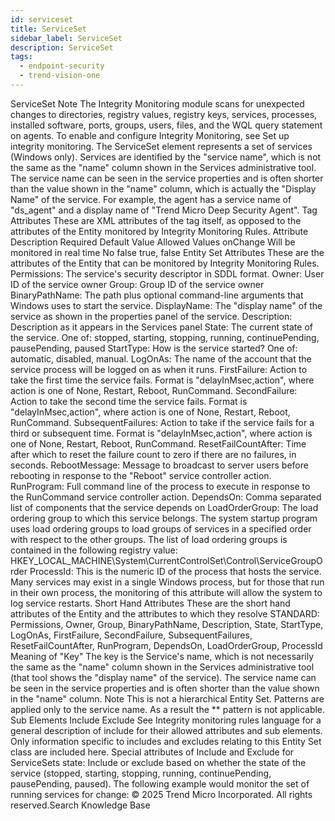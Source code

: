 ```yaml
---
id: serviceset
title: ServiceSet
sidebar_label: ServiceSet
description: ServiceSet
tags:
  - endpoint-security
  - trend-vision-one
---
```


 ServiceSet Note The Integrity Monitoring module scans for unexpected changes to directories, registry values, registry keys, services, processes, installed software, ports, groups, users, files, and the WQL query statement on agents. To enable and configure Integrity Monitoring, see Set up integrity monitoring. The ServiceSet element represents a set of services (Windows only). Services are identified by the "service name", which is not the same as the "name" column shown in the Services administrative tool. The service name can be seen in the service properties and is often shorter than the value shown in the "name" column, which is actually the "Display Name" of the service. For example, the agent has a service name of "ds_agent" and a display name of "Trend Micro Deep Security Agent". Tag Attributes These are XML attributes of the tag itself, as opposed to the attributes of the Entity monitored by Integrity Monitoring Rules. Attribute Description Required Default Value Allowed Values onChange Will be monitored in real time No false true, false Entity Set Attributes These are the attributes of the Entity that can be monitored by Integrity Monitoring Rules. Permissions: The service's security descriptor in SDDL format. Owner: User ID of the service owner Group: Group ID of the service owner BinaryPathName: The path plus optional command-line arguments that Windows uses to start the service. DisplayName: The "display name" of the service as shown in the properties panel of the service. Description: Description as it appears in the Services panel State: The current state of the service. One of: stopped, starting, stopping, running, continuePending, pausePending, paused StartType: How is the service started? One of: automatic, disabled, manual. LogOnAs: The name of the account that the service process will be logged on as when it runs. FirstFailure: Action to take the first time the service fails. Format is "delayInMsec,action", where action is one of None, Restart, Reboot, RunCommand. SecondFailure: Action to take the second time the service fails. Format is "delayInMsec,action", where action is one of None, Restart, Reboot, RunCommand. SubsequentFailures: Action to take if the service fails for a third or subsequent time. Format is "delayInMsec,action", where action is one of None, Restart, Reboot, RunCommand. ResetFailCountAfter: Time after which to reset the failure count to zero if there are no failures, in seconds. RebootMessage: Message to broadcast to server users before rebooting in response to the "Reboot" service controller action. RunProgram: Full command line of the process to execute in response to the RunCommand service controller action. DependsOn: Comma separated list of components that the service depends on LoadOrderGroup: The load ordering group to which this service belongs. The system startup program uses load ordering groups to load groups of services in a specified order with respect to the other groups. The list of load ordering groups is contained in the following registry value: HKEY_LOCAL_MACHINE\System\CurrentControlSet\Control\ServiceGroupOrder ProcessId: This is the numeric ID of the process that hosts the service. Many services may exist in a single Windows process, but for those that run in their own process, the monitoring of this attribute will allow the system to log service restarts. Short Hand Attributes These are the short hand attributes of the Entity and the attributes to which they resolve STANDARD: Permissions, Owner, Group, BinaryPathName, Description, State, StartType, LogOnAs, FirstFailure, SecondFailure, SubsequentFailures, ResetFailCountAfter, RunProgram, DependsOn, LoadOrderGroup, ProcessId Meaning of "Key" The key is the Service's name, which is not necessarily the same as the "name" column shown in the Services administrative tool (that tool shows the "display name" of the service). The service name can be seen in the service properties and is often shorter than the value shown in the "name" column. Note This is not a hierarchical Entity Set. Patterns are applied only to the service name. As a result the ** pattern is not applicable. Sub Elements Include Exclude See Integrity monitoring rules language for a general description of include for their allowed attributes and sub elements. Only information specific to includes and excludes relating to this Entity Set class are included here. Special attributes of Include and Exclude for ServiceSets state: Include or exclude based on whether the state of the service (stopped, starting, stopping, running, continuePending, pausePending, paused). The following example would monitor the set of running services for change: <ServiceSet> <include state="running"/> </ServiceSet> © 2025 Trend Micro Incorporated. All rights reserved.Search Knowledge Base